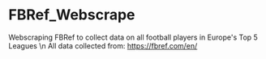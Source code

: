 # FBRef_Webscrape
Webscraping FBRef to collect data on all football players in Europe's Top 5 Leagues
\n
All data collected from: https://fbref.com/en/
